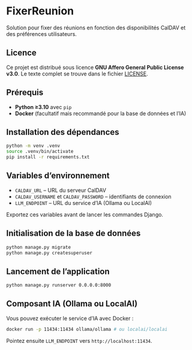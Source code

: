 # FixerReunion

Solution pour fixer des réunions en fonction des disponibilités CalDAV et des préférences utilisateurs.

## Licence

Ce projet est distribué sous licence **GNU Affero General Public License v3.0**. Le texte complet se trouve dans le fichier [LICENSE](LICENSE).

## Prérequis

- **Python ≥3.10** avec `pip`
- **Docker** (facultatif mais recommandé pour la base de données et l’IA)

## Installation des dépendances

```bash
python -m venv .venv
source .venv/bin/activate
pip install -r requirements.txt
```

## Variables d’environnement

- `CALDAV_URL` – URL du serveur CalDAV
- `CALDAV_USERNAME` et `CALDAV_PASSWORD` – identifiants de connexion
- `LLM_ENDPOINT` – URL du service d’IA (Ollama ou LocalAI)

Exportez ces variables avant de lancer les commandes Django.

## Initialisation de la base de données

```bash
python manage.py migrate
python manage.py createsuperuser
```

## Lancement de l’application

```bash
python manage.py runserver 0.0.0.0:8000
```

## Composant IA (Ollama ou LocalAI)

Vous pouvez exécuter le service d’IA avec Docker :

```bash
docker run -p 11434:11434 ollama/ollama # ou localai/localai
```

Pointez ensuite `LLM_ENDPOINT` vers `http://localhost:11434`.